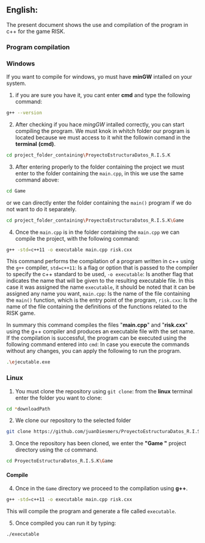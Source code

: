 ## English:

The present document shows the use and compilation of the program in c++ for the game RISK.

### Program compilation
### Windows
If you want to compile for windows, yo must have **minGW** intalled on your system.
1. if you are sure you have it, you cant enter **cmd** and type the following command:
```sh
g++ --version
```
2. After checking if you hace *mingGW* intalled correctly, you can start compiling the program.
We must knok in whitch folder our program is located because we must access to it whit the followin comand in the **terminal** **(cmd)**.
```sh
cd project_folder_containing\ProyectoEstructuraDatos_R.I.S.K
```
3. After entering properly to the folder containing the project we must enter to the folder containing the `main.cpp`, in this we use the same command above:
```sh
cd Game
```
or we can directly enter the folder containing the `main()` program if we do not want to do it separately.
```sh
cd project_folder_containing\ProyectoEstructuraDatos_R.I.S.K\Game
```
4. Once the `main.cpp` is in the folder containing the `main.cpp` we can compile the project, with the following command:
```sh
g++ -std=c++11 -o executable main.cpp risk.cxx
```
This command performs the compilation of a program written in c++ using the `g++` compiler, `std=c++11`: Is a flag or option that is passed to the compiler to specify the c++ standard to be used, `-o executable`: Is another flag that indicates the name that will be given to the resulting executable file. In this case it was assigned the name `executable`, it should be noted that it can be assigned any name you want, `main.cpp`: Is the name of the file containing the `main()` function, which is the entry point of the program, `risk.cxx`: Is the name of the file containing the definitions of the functions related to the RISK game.

In summary this command compiles the files "**main.cpp**" and "**risk.cxx**" using the g++ compiler and produces an executable file with the set name. If the compilation is successful, the program can be executed using the following command entered into `cmd`:
In case you execute the commands without any changes, you can apply the following to run the program.
```sh
.\ejecutable.exe
```
### Linux
1. You must clone the repository using `git clone`:
from the **linux** terminal enter the folder you want to clone:
```sh
cd *downloadPath
```
2. We clone our repository to the selected folder
```sh
git clone https://github.com/juanDiesmers/ProyectoEstructuraDatos_R.I.S.K.git
```
3. Once the repository has been cloned, we enter the **"Game "** project directory using the `cd` command.
```sh
cd ProyectoEstructuraDatos_R.I.S.K\Game
```
#### Compile 

4. Once in the `Game` directory we proceed to the compilation using **g++**.
```sh
g++ -std=c++11 -o executable main.cpp risk.cxx
```
This will compile the program and generate a file called ``executable``.

5. Once compiled you can run it by typing:
```sh
./executable
```
